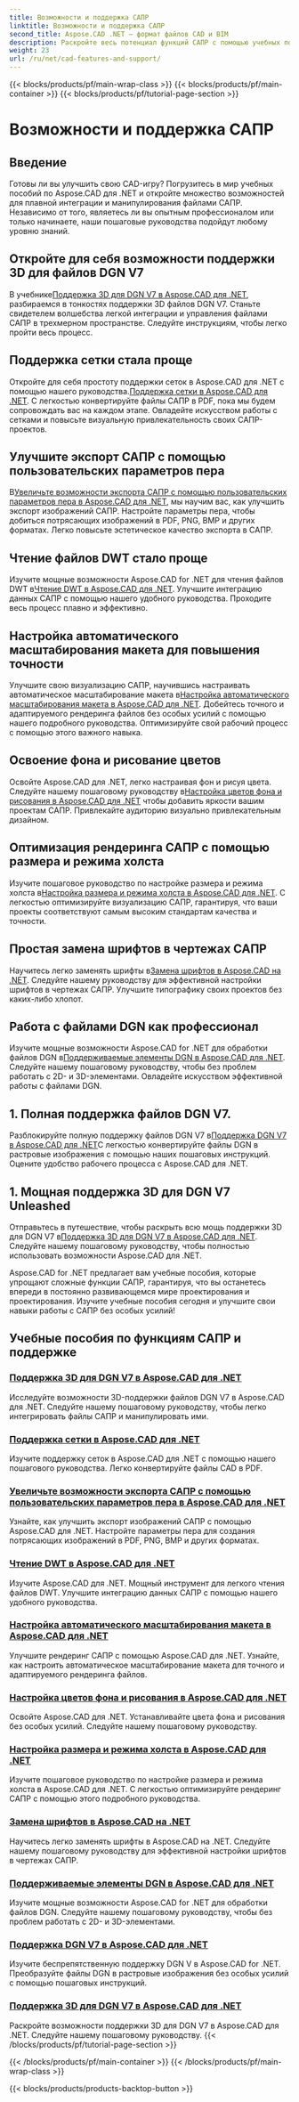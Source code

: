 ```yaml
---
title: Возможности и поддержка САПР
linktitle: Возможности и поддержка САПР
second_title: Aspose.CAD .NET — формат файлов CAD и BIM
description: Раскройте весь потенциал функций САПР с помощью учебных пособий по Aspose.CAD для .NET. Изучите поддержку 3D для DGN V7, работу с сетками, настройку пера и многое другое без особых усилий.
weight: 23
url: /ru/net/cad-features-and-support/
---
```


{{< blocks/products/pf/main-wrap-class >}}
{{< blocks/products/pf/main-container >}}
{{< blocks/products/pf/tutorial-page-section >}}

# Возможности и поддержка САПР


## Введение

Готовы ли вы улучшить свою CAD-игру? Погрузитесь в мир учебных пособий по Aspose.CAD для .NET и откройте множество возможностей для плавной интеграции и манипулирования файлами САПР. Независимо от того, являетесь ли вы опытным профессионалом или только начинаете, наши пошаговые руководства подойдут любому уровню знаний.

## Откройте для себя возможности поддержки 3D для файлов DGN V7

 В учебнике[Поддержка 3D для DGN V7 в Aspose.CAD для .NET](./3d-support-for-dgn-v7/), разбираемся в тонкостях поддержки 3D файлов DGN V7. Станьте свидетелем волшебства легкой интеграции и управления файлами САПР в трехмерном пространстве. Следуйте инструкциям, чтобы легко пройти весь процесс.

## Поддержка сетки стала проще

 Откройте для себя простоту поддержки сеток в Aspose.CAD для .NET с помощью нашего руководства.[Поддержка сетки в Aspose.CAD для .NET](./mesh-support/). С легкостью конвертируйте файлы САПР в PDF, пока мы будем сопровождать вас на каждом этапе. Овладейте искусством работы с сетками и повысьте визуальную привлекательность своих САПР-проектов.

## Улучшите экспорт САПР с помощью пользовательских параметров пера

 В[Увеличьте возможности экспорта САПР с помощью пользовательских параметров пера в Aspose.CAD для .NET](./pen-support-in-export/), мы научим вас, как улучшить экспорт изображений САПР. Настройте параметры пера, чтобы добиться потрясающих изображений в PDF, PNG, BMP и других форматах. Легко повысьте эстетическое качество экспорта в САПР.

## Чтение файлов DWT стало проще

Изучите мощные возможности Aspose.CAD for .NET для чтения файлов DWT в[Чтение DWT в Aspose.CAD для .NET](./reading-dwt/). Улучшите интеграцию данных САПР с помощью нашего удобного руководства. Проходите весь процесс плавно и эффективно.

## Настройка автоматического масштабирования макета для повышения точности

 Улучшите свою визуализацию САПР, научившись настраивать автоматическое масштабирование макета в[Настройка автоматического масштабирования макета в Aspose.CAD для .NET](./setting-auto-layout-scaling/). Добейтесь точного и адаптируемого рендеринга файлов без особых усилий с помощью нашего подробного руководства. Оптимизируйте свой рабочий процесс с помощью этого важного навыка.

## Освоение фона и рисование цветов

 Освойте Aspose.CAD для .NET, легко настраивая фон и рисуя цвета. Следуйте нашему пошаговому руководству в[Настройка цветов фона и рисования в Aspose.CAD для .NET](./setting-background-and-drawing-colors/) чтобы добавить яркости вашим проектам САПР. Привлекайте аудиторию визуально привлекательным дизайном.

## Оптимизация рендеринга САПР с помощью размера и режима холста

Изучите пошаговое руководство по настройке размера и режима холста в[Настройка размера и режима холста в Aspose.CAD для .NET](./setting-canvas-size-and-mode/). С легкостью оптимизируйте визуализацию САПР, гарантируя, что ваши проекты соответствуют самым высоким стандартам качества и точности.

## Простая замена шрифтов в чертежах САПР

 Научитесь легко заменять шрифты в[Замена шрифтов в Aspose.CAD на .NET](./substituting-fonts/). Следуйте нашему руководству для эффективной настройки шрифтов в чертежах САПР. Улучшите типографику своих проектов без каких-либо хлопот.

## Работа с файлами DGN как профессионал

 Изучите мощные возможности Aspose.CAD for .NET для обработки файлов DGN в[Поддерживаемые элементы DGN в Aspose.CAD для .NET](./supported-dgn-elements/). Следуйте нашему пошаговому руководству, чтобы без проблем работать с 2D- и 3D-элементами. Овладейте искусством эффективной работы с файлами DGN.

## 1. Полная поддержка файлов DGN V7.

 Разблокируйте полную поддержку файлов DGN V7 в[Поддержка DGN V7 в Aspose.CAD для .NET](./support-for-dgn-v7/)С легкостью конвертируйте файлы DGN в растровые изображения с помощью наших пошаговых инструкций. Оцените удобство рабочего процесса с Aspose.CAD для .NET.

## 1. Мощная поддержка 3D для DGN V7 Unleashed

 Отправьтесь в путешествие, чтобы раскрыть всю мощь поддержки 3D для DGN V7 в[Поддержка 3D для DGN V7 в Aspose.CAD для .NET](./support-of-3d-for-dgn-v7/). Следуйте нашему пошаговому руководству, чтобы полностью использовать возможности Aspose.CAD для .NET.

Aspose.CAD for .NET предлагает вам учебные пособия, которые упрощают сложные функции САПР, гарантируя, что вы останетесь впереди в постоянно развивающемся мире проектирования и проектирования. Изучите учебные пособия сегодня и улучшите свои навыки работы с САПР без особых усилий!
## Учебные пособия по функциям САПР и поддержке
### [Поддержка 3D для DGN V7 в Aspose.CAD для .NET](./3d-support-for-dgn-v7/)
Исследуйте возможности 3D-поддержки файлов DGN V7 в Aspose.CAD для .NET. Следуйте нашему пошаговому руководству, чтобы легко интегрировать файлы САПР и манипулировать ими.
### [Поддержка сетки в Aspose.CAD для .NET](./mesh-support/)
Изучите поддержку сеток в Aspose.CAD для .NET с помощью нашего пошагового руководства. Легко конвертируйте файлы CAD в PDF.
### [Увеличьте возможности экспорта САПР с помощью пользовательских параметров пера в Aspose.CAD для .NET](./pen-support-in-export/)
Узнайте, как улучшить экспорт изображений САПР с помощью Aspose.CAD для .NET. Настройте параметры пера для создания потрясающих изображений в PDF, PNG, BMP и других форматах.
### [Чтение DWT в Aspose.CAD для .NET](./reading-dwt/)
Изучите Aspose.CAD для .NET. Мощный инструмент для легкого чтения файлов DWT. Улучшите интеграцию данных САПР с помощью нашего удобного руководства.
### [Настройка автоматического масштабирования макета в Aspose.CAD для .NET](./setting-auto-layout-scaling/)
Улучшите рендеринг САПР с помощью Aspose.CAD для .NET. Узнайте, как настроить автоматическое масштабирование макета для точного и адаптируемого рендеринга файлов.
### [Настройка цветов фона и рисования в Aspose.CAD для .NET](./setting-background-and-drawing-colors/)
Освойте Aspose.CAD для .NET. Устанавливайте цвета фона и рисования без особых усилий. Следуйте нашему пошаговому руководству.
### [Настройка размера и режима холста в Aspose.CAD для .NET](./setting-canvas-size-and-mode/)
Изучите пошаговое руководство по настройке размера и режима холста в Aspose.CAD для .NET. С легкостью оптимизируйте рендеринг САПР с помощью этого подробного руководства.
### [Замена шрифтов в Aspose.CAD на .NET](./substituting-fonts/)
Научитесь легко заменять шрифты в Aspose.CAD на .NET. Следуйте нашему пошаговому руководству для эффективной настройки шрифтов в чертежах САПР.
### [Поддерживаемые элементы DGN в Aspose.CAD для .NET](./supported-dgn-elements/)
Изучите мощные возможности Aspose.CAD for .NET для обработки файлов DGN. Следуйте нашему пошаговому руководству, чтобы без проблем работать с 2D- и 3D-элементами.
### [Поддержка DGN V7 в Aspose.CAD для .NET](./support-for-dgn-v7/)
Изучите беспрепятственную поддержку DGN V в Aspose.CAD for .NET. Преобразуйте файлы DGN в растровые изображения без особых усилий с помощью пошаговых инструкций.
### [Поддержка 3D для DGN V7 в Aspose.CAD для .NET](./support-of-3d-for-dgn-v7/)
Раскройте возможности поддержки 3D для DGN V7 в Aspose.CAD для .NET. Следуйте нашему пошаговому руководству.
{{< /blocks/products/pf/tutorial-page-section >}}

{{< /blocks/products/pf/main-container >}}
{{< /blocks/products/pf/main-wrap-class >}}

{{< blocks/products/products-backtop-button >}}
